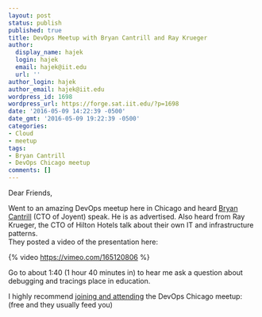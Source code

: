 ```yaml
---
layout: post
status: publish
published: true
title: DevOps Meetup with Bryan Cantrill and Ray Krueger
author:
  display_name: hajek
  login: hajek
  email: hajek@iit.edu
  url: ''
author_login: hajek
author_email: hajek@iit.edu
wordpress_id: 1698
wordpress_url: https://forge.sat.iit.edu/?p=1698
date: '2016-05-09 14:22:39 -0500'
date_gmt: '2016-05-09 19:22:39 -0500'
categories:
- Cloud
- meetup
tags:
- Bryan Cantrill
- DevOps Chicago meetup
comments: []
---
```

Dear Friends,

Went to an amazing DevOps meetup here in Chicago and heard [Bryan Cantrill](http://dtrace.org/blogs/bmc/ "Bryan Cantrill") (CTO of Joyent) speak.  He is as advertised.  Also heard from Ray Krueger, the CTO of Hilton Hotels talk about their own IT and infrastructure patterns.  
They posted a video of the presentation here:

{% video https://vimeo.com/165120806 %}

Go to about 1:40 (1 hour 40 minutes in) to hear me ask a question about debugging and tracings place in education.

I highly recommend [joining and attending](http://www.meetup.com/devops/?gj=wc1d.2_c&rv=wc1d.2_c "join and attend") the DevOps Chicago meetup: (free and they usually feed you)

